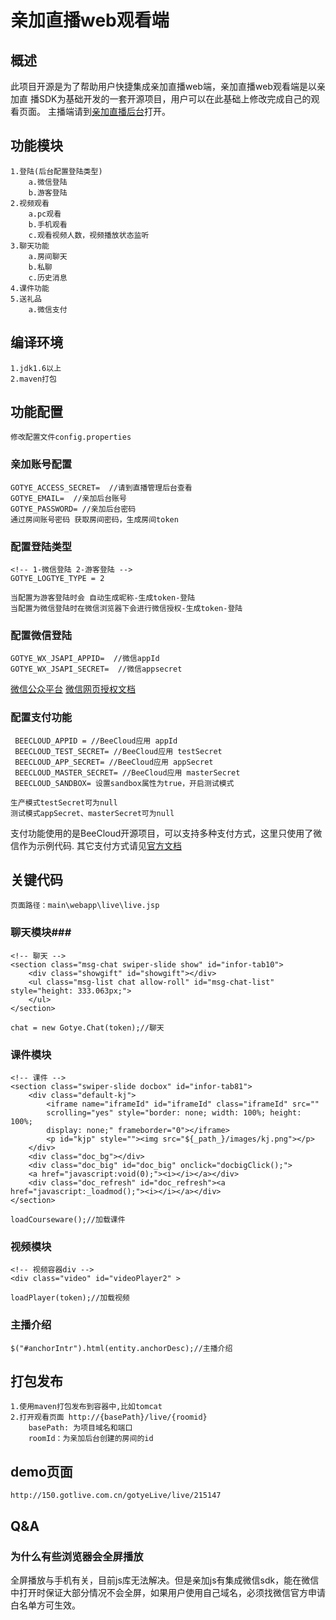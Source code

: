# 亲加直播web观看端
## 概述

此项目开源是为了帮助用户快捷集成亲加直播web端，亲加直播web观看端是以亲加直
播SDK为基础开发的一套开源项目，用户可以在此基础上修改完成自己的观看页面。
主播端请到[亲加直播后台](https://livevip.com.cn/live/admin2/)打开。


## 功能模块
```
1.登陆(后台配置登陆类型)
    a.微信登陆
    b.游客登陆
2.视频观看
    a.pc观看
    b.手机观看
    c.观看视频人数，视频播放状态监听
3.聊天功能
	a.房间聊天
	b.私聊
	c.历史消息
4.课件功能
5.送礼品
    a.微信支付
```

## 编译环境

    1.jdk1.6以上
    2.maven打包

## 功能配置
    修改配置文件config.properties

### 亲加账号配置
```
GOTYE_ACCESS_SECRET=  //请到直播管理后台查看
GOTYE_EMAIL=  //亲加后台账号
GOTYE_PASSWORD= //亲加后台密码
通过房间账号密码 获取房间密码，生成房间token 
```
### 配置登陆类型
```
<!-- 1-微信登陆 2-游客登陆 -->
GOTYE_LOGTYE_TYPE = 2

当配置为游客登陆时会 自动生成昵称-生成token-登陆
当配置为微信登陆时在微信浏览器下会进行微信授权-生成token-登陆
```

### 配置微信登陆
```
GOTYE_WX_JSAPI_APPID=  //微信appId
GOTYE_WX_JSAPI_SECRET=  //微信appsecret
```
[微信公众平台](https://mp.weixin.qq.com/)
[微信网页授权文档](https://mp.weixin.qq.com/wiki/4/9ac2e7b1f1d22e9e57260f6553822520.html)

### 配置支付功能
```
 BEECLOUD_APPID = //BeeCloud应用 appId
 BEECLOUD_TEST_SECRET= //BeeCloud应用 testSecret
 BEECLOUD_APP_SECRET= //BeeCloud应用 appSecret
 BEECLOUD_MASTER_SECRET= //BeeCloud应用 masterSecret
 BEECLOUD_SANDBOX= 设置sandbox属性为true，开启测试模式
 
生产模式testSecret可为null
测试模式appSecret、masterSecret可为null
```
支付功能使用的是BeeCloud开源项目，可以支持多种支付方式，这里只使用了微信作为示例代码.
其它支付方式请见[官方文档](https://beecloud.cn)

## 关键代码

	页面路径：main\webapp\live\live.jsp
	
### 聊天模块###

	<!-- 聊天 -->
    <section class="msg-chat swiper-slide show" id="infor-tab10">
     	<div class="showgift" id="showgift"></div>
     	<ul class="msg-list chat allow-roll" id="msg-chat-list" style="height: 333.063px;">
	 	</ul>
	</section>

	chat = new Gotye.Chat(token);//聊天

### 课件模块

	<!-- 课件 -->
	<section class="swiper-slide docbox" id="infor-tab81">
		<div class="default-kj">
			<iframe name="iframeId" id="iframeId" class="iframeId" src="" 
            scrolling="yes" style="border: none; width: 100%; height: 100%; 
            display: none;" frameborder="0"></iframe>
			<p id="kjp" style=""><img src="${_path_}/images/kj.png"></p>
		</div>
		<div class="doc_bg"></div>
		<div class="doc_big" id="doc_big" onclick="docbigClick();">
        <a href="javascript:void(0);"><i></i></a></div>
		<div class="doc_refresh" id="doc_refresh"><a href="javascript:_loadmod();"><i></i></a></div>
	</section>

	loadCourseware();//加载课件
	
### 视频模块

    <!-- 视频容器div -->
    <div class="video" id="videoPlayer2" >
    
	loadPlayer(token);//加载视频

### 主播介绍

	$("#anchorIntr").html(entity.anchorDesc);//主播介绍

## 打包发布

    1.使用maven打包发布到容器中,比如tomcat
    2.打开观看页面 http://{basePath}/live/{roomid}
        basePath: 为项目域名和端口
        roomId：为亲加后台创建的房间的id

## demo页面

    http://150.gotlive.com.cn/gotyeLive/live/215147

## Q&A

### 为什么有些浏览器会全屏播放
全屏播放与手机有关，目前js库无法解决。但是亲加js有集成微信sdk，能在微信中打开时保证大部分情况不会全屏，如果用户使用自己域名，必须找微信官方申请白名单方可生效。